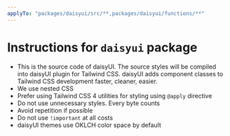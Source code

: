 ```yaml
---
applyTo: "packages/daisyui/src/**,packages/daisyui/functions/**"
---
```


# Instructions for `daisyui` package

- This is the source code of daisyUI. The source styles will be compiled into daisyUI plugin for Tailwind CSS. daisyUI adds component classes to Tailwind CSS development faster, cleaner, easier.
- We use nested CSS
- Prefer using Tailwind CSS 4 utilities for styling using `@apply` directive
- Do not use unnecessary styles. Every byte counts
- Avoid repetition if possible
- Do not use `!important` at all costs
- daisyUI themes use OKLCH color space by default
